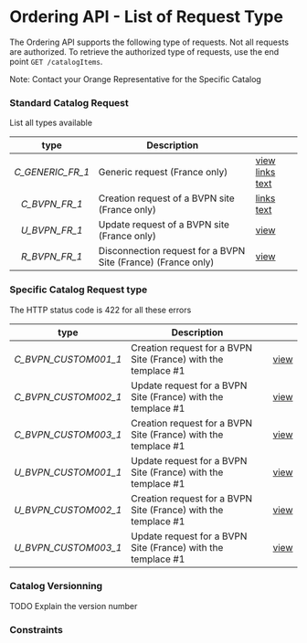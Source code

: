 

# Ordering API - List of Request Type

 The Ordering API supports the following type of requests. Not all requests are authorized. To retrieve the authorized type of requests, use the end point `GET /catalogItems`.

Note: Contact your Orange Representative for the Specific Catalog


### Standard Catalog Request  

List all types available

| type         | Description     |  | 
|:--------------:|-----------|------------|
| *C_GENERIC_FR_1*      | Generic request  (France only)  |    [view](http://) <a href="https://obs-api.github.io/documentation/Request_R_BVPN_FR_1">links text</a>     |
| *C_BVPN_FR_1*      | Creation request of a BVPN site (France only)  |   <a href="https://obs-api.github.io/documentation/Request_C_GENERIC_FR_1">links text</a>       |
| *U_BVPN_FR_1*      | Update request of a BVPN site  (France only)  |    [view](https://obs-api.github.io/documentation/Request_U_BVPN_FR_1)     |   
| *R_BVPN_FR_1*| Disconnection request for a BVPN Site (France)  (France only)|   [view](https://obs-api.github.io/documentation/Request_R_BVPN_FR_1)    |

###  Specific Catalog Request type

The HTTP status code is 422 for all these errors

| type         | Description     |   |
|:--------------:|-----------|------------|
| *C_BVPN_CUSTOM001_1* | Creation request for a BVPN Site (France) with the templace #1   |  [view](https://obs-api.github.io/documentation/Request_C_BVPN_CUSTOM001_1)   |
| *C_BVPN_CUSTOM002_1*| Update request for a BVPN Site (France) with the templace #1      |  [view](https://obs-api.github.io/documentation/Request_C_BVPN_CUSTOM002_1)   |
| *C_BVPN_CUSTOM003_1*| Creation request for a BVPN Site (France) with the templace #1    |  [view](https://obs-api.github.io/documentation/Request_C_BVPN_CUSTOM003_1)   |
| *U_BVPN_CUSTOM001_1* | Update request for a BVPN Site (France) with the templace #1     |  [view](https://obs-api.github.io/documentation/Request_U_BVPN_CUSTOM001_1)   |
| *U_BVPN_CUSTOM002_1*| Creation request for a BVPN Site (France) with the templace #1    |  [view](https://obs-api.github.io/documentation/Request_`U_BVPN_CUSTOM002_1)   |
| *U_BVPN_CUSTOM003_1*| Update request for a BVPN Site (France) with the templace #1      |  [view](https://obs-api.github.io/documentation/Request_U_BVPN_CUSTOM003_1)   |


###  Catalog Versionning

TODO Explain the version number

###  Constraints

 
